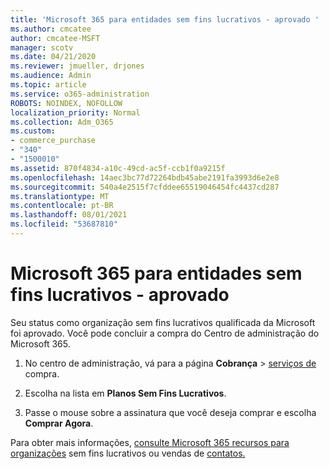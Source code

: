 ```yaml
---
title: 'Microsoft 365 para entidades sem fins lucrativos - aprovado '
ms.author: cmcatee
author: cmcatee-MSFT
manager: scotv
ms.date: 04/21/2020
ms.reviewer: jmueller, drjones
ms.audience: Admin
ms.topic: article
ms.service: o365-administration
ROBOTS: NOINDEX, NOFOLLOW
localization_priority: Normal
ms.collection: Adm_O365
ms.custom:
- commerce_purchase
- "340"
- "1500010"
ms.assetid: 870f4834-a10c-49cd-ac5f-ccb1f0a9215f
ms.openlocfilehash: 14aec3bc77d72264bdb45abe2191fa3993d6e2e8
ms.sourcegitcommit: 540a4e2515f7cfddee65519046454fc4437cd287
ms.translationtype: MT
ms.contentlocale: pt-BR
ms.lasthandoff: 08/01/2021
ms.locfileid: "53687810"
---
```

# <a name="microsoft-365-for-nonprofits---approved"></a>Microsoft 365 para entidades sem fins lucrativos - aprovado

Seu status como organização sem fins lucrativos qualificada da Microsoft foi aprovado. Você pode concluir a compra do Centro de administração do Microsoft 365.

1. No centro de administração, vá para a página **Cobrança** \> [serviços de](https://go.microsoft.com/fwlink/p/?linkid=868433) compra.

2. Escolha na lista em **Planos Sem Fins Lucrativos**.

3. Passe o mouse sobre a assinatura que você deseja comprar e escolha **Comprar Agora**.

Para obter mais informações, [consulte Microsoft 365 recursos para organizações](https://www.microsoft.com/nonprofits/microsoft-365) sem fins lucrativos ou vendas de [contatos.](https://www.microsoft.com/nonprofits/contact-us)
